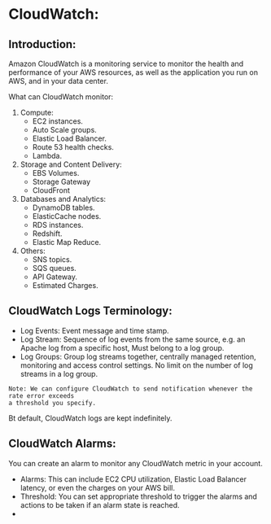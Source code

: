 # CloudWatch:

## Introduction:

Amazon CloudWatch is a monitoring service to monitor the health and performance of your AWS resources,
as well as the application you run on AWS, and in your data center.

What can CloudWatch monitor:

1. Compute:
    * EC2 instances.
    * Auto Scale groups.
    * Elastic Load Balancer.
    * Route 53 health checks.
    * Lambda.
2. Storage and Content Delivery:
    * EBS Volumes.
    * Storage Gateway
    * CloudFront
3. Databases and Analytics:
    * DynamoDB tables.
    * ElasticCache nodes.
    * RDS instances.
    * Redshift.
    * Elastic Map Reduce.
4. Others:
    * SNS topics.
    * SQS queues.
    * API Gateway.
    * Estimated Charges.

## CloudWatch Logs Terminology:
* Log Events: Event message and time stamp.
* Log Stream: Sequence of log events from the same source, e.g. an Apache log from a specific host, 
  Must belong to a log group.
* Log Groups: Group log streams together, centrally managed retention, monitoring 
  and access control settings. No limit on the number of log streams in a log group.

```
Note: We can configure CloudWatch to send notification whenever the rate error exceeds
a threshold you specify.
```

Bt default, CloudWatch logs are kept indefinitely.

## CloudWatch Alarms:
You can create an alarm to monitor any CloudWatch metric in your account.
* Alarms: This can include EC2 CPU utilization, Elastic Load Balancer latency, or even the charges on your AWS bill.
* Threshold: You can set appropriate threshold to trigger the alarms and actions to be taken if an alarm state is reached.
* 